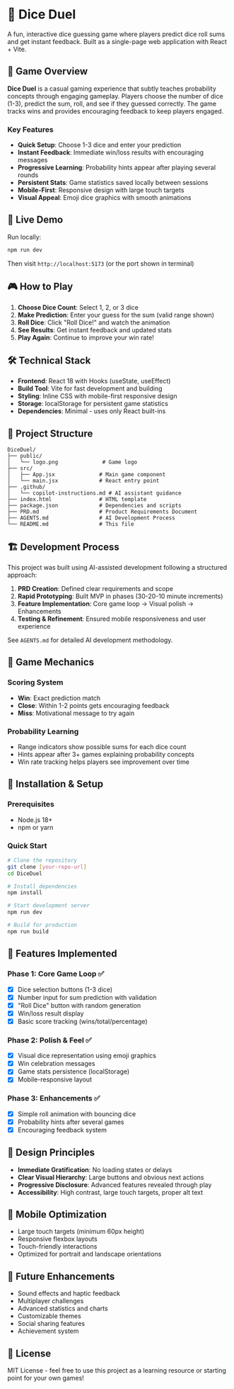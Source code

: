 
# 🎲 Dice Duel

A fun, interactive dice guessing game where players predict dice roll sums and get instant feedback. Built as a single-page web application with React + Vite.

## 🎯 Game Overview

**Dice Duel** is a casual gaming experience that subtly teaches probability concepts through engaging gameplay. Players choose the number of dice (1-3), predict the sum, roll, and see if they guessed correctly. The game tracks wins and provides encouraging feedback to keep players engaged.

### Key Features
- **Quick Setup**: Choose 1-3 dice and enter your prediction
- **Instant Feedback**: Immediate win/loss results with encouraging messages
- **Progressive Learning**: Probability hints appear after playing several rounds
- **Persistent Stats**: Game statistics saved locally between sessions
- **Mobile-First**: Responsive design with large touch targets
- **Visual Appeal**: Emoji dice graphics with smooth animations

## 🚀 Live Demo

Run locally:
```bash
npm run dev
```
Then visit `http://localhost:5173` (or the port shown in terminal)

## 🎮 How to Play

1. **Choose Dice Count**: Select 1, 2, or 3 dice
2. **Make Prediction**: Enter your guess for the sum (valid range shown)
3. **Roll Dice**: Click "Roll Dice!" and watch the animation
4. **See Results**: Get instant feedback and updated stats
5. **Play Again**: Continue to improve your win rate!

## 🛠️ Technical Stack

- **Frontend**: React 18 with Hooks (useState, useEffect)
- **Build Tool**: Vite for fast development and building
- **Styling**: Inline CSS with mobile-first responsive design
- **Storage**: localStorage for persistent game statistics
- **Dependencies**: Minimal - uses only React built-ins

## 📁 Project Structure

```
DiceDuel/
├── public/
│   └── logo.png              # Game logo
├── src/
│   ├── App.jsx              # Main game component
│   └── main.jsx             # React entry point
├── .github/
│   └── copilot-instructions.md # AI assistant guidance
├── index.html               # HTML template
├── package.json             # Dependencies and scripts
├── PRD.md                   # Product Requirements Document
├── AGENTS.md                # AI Development Process
└── README.md                # This file
```

## 🏗️ Development Process

This project was built using AI-assisted development following a structured approach:

1. **PRD Creation**: Defined clear requirements and scope
2. **Rapid Prototyping**: Built MVP in phases (30-20-10 minute increments)
3. **Feature Implementation**: Core game loop → Visual polish → Enhancements
4. **Testing & Refinement**: Ensured mobile responsiveness and user experience

See `AGENTS.md` for detailed AI development methodology.

## 🎯 Game Mechanics

### Scoring System
- **Win**: Exact prediction match
- **Close**: Within 1-2 points gets encouraging feedback
- **Miss**: Motivational message to try again

### Probability Learning
- Range indicators show possible sums for each dice count
- Hints appear after 3+ games explaining probability concepts
- Win rate tracking helps players see improvement over time

## 🔧 Installation & Setup

### Prerequisites
- Node.js 18+ 
- npm or yarn

### Quick Start
```bash
# Clone the repository
git clone [your-repo-url]
cd DiceDuel

# Install dependencies
npm install

# Start development server
npm run dev

# Build for production
npm run build
```

## 🌟 Features Implemented

### Phase 1: Core Game Loop ✅
- [x] Dice selection buttons (1-3 dice)
- [x] Number input for sum prediction with validation
- [x] "Roll Dice" button with random generation
- [x] Win/loss result display
- [x] Basic score tracking (wins/total/percentage)

### Phase 2: Polish & Feel ✅
- [x] Visual dice representation using emoji graphics
- [x] Win celebration messages
- [x] Game stats persistence (localStorage)
- [x] Mobile-responsive layout

### Phase 3: Enhancements ✅
- [x] Simple roll animation with bouncing dice
- [x] Probability hints after several games
- [x] Encouraging feedback system

## 🎨 Design Principles

- **Immediate Gratification**: No loading states or delays
- **Clear Visual Hierarchy**: Large buttons and obvious next actions
- **Progressive Disclosure**: Advanced features revealed through play
- **Accessibility**: High contrast, large touch targets, proper alt text

## 📱 Mobile Optimization

- Large touch targets (minimum 60px height)
- Responsive flexbox layouts
- Touch-friendly interactions
- Optimized for portrait and landscape orientations

## 🔮 Future Enhancements

- Sound effects and haptic feedback
- Multiplayer challenges
- Advanced statistics and charts
- Customizable themes
- Social sharing features
- Achievement system

## 📄 License

MIT License - feel free to use this project as a learning resource or starting point for your own games! 